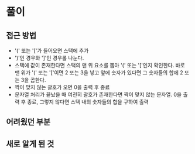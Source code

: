 풀이
====
접근 방법
----------------------

* '(' 또는 '['가 들어오면 스택에 추가
* ')'인 경우와 ']'인 경우롤 나눈다.
* 스택에 값이 존재한다면 스택의 맨 위 요소를 뽑아 '(' 또는 '['인지 확인한다. 바로 맨 위가 '(' 또는 '['이면 2 또는 3을 넣고 앞에 숫자가 있다면 그 숫자들의 합에 2 또는 3을 곱한다.
* 짝이 맞지 않는 괄호가 오면 0을 출력 후 종료
* 문자열 처리가 끝났을 때 여전히 괄호가 존재한다면 짝이 맞지 않는 문자열. 0을 출력 후 종료, 그렇지 않다면 스택 내의 숫자들의 합을 구하여 출력

어려웠던 부분
----------------------

새로 알게 된 것
----------------------
